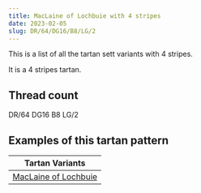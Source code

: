 ```yaml
---
title: MacLaine of Lochbuie with 4 stripes
date: 2023-02-05
slug: DR/64/DG16/B8/LG/2
---
```

This is a list of all the tartan sett variants with 4 stripes.

It is a 4 stripes tartan.


## Thread count
DR/64 DG16 B8 LG/2

## Examples of this tartan pattern

| Tartan Variants |
|---------------|
| [MacLaine of Lochbuie](/variants/dr/64/dg16/b8/lg/2-b4367ae-dg11450d-draa0000-lgaaaa00)||
